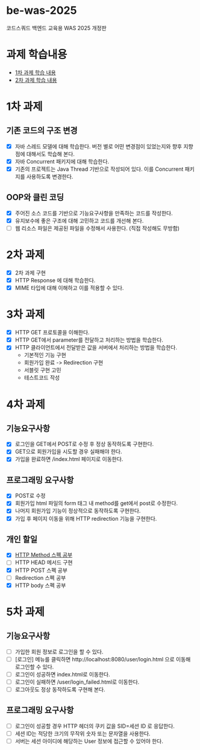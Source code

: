# be-was-2025
코드스쿼드 백엔드 교육용 WAS 2025 개정판

# 과제 학습내용
- [1차 과제 학습 내용](https://github.com/softeer5th/backend-page/wiki/%5BWeek1%5D-%EC%86%A1%EB%AF%BC%EA%B7%9C)
- [2차 과제 학습 내용]()

# 1차 과제

## 기존 코드의 구조 변경
* [x] 자바 스레드 모델에 대해 학습한다. 버전 별로 어떤 변경점이 있었는지와 향후 지향점에 대해서도 학습해 본다.
* [x] 자바 Concurrent 패키지에 대해 학습한다.
* [x] 기존의 프로젝트는 Java Thread 기반으로 작성되어 있다. 이를 Concurrent 패키지를 사용하도록 변경한다.

## OOP와 클린 코딩
* [x] 주어진 소스 코드를 기반으로 기능요구사항을 만족하는 코드를 작성한다.
* [x] 유지보수에 좋은 구조에 대해 고민하고 코드를 개선해 본다.
* [ ] 웹 리소스 파일은 제공된 파일을 수정해서 사용한다. (직접 작성해도 무방함)

# 2차 과제
* [x] 2차 과제 구현
* [x] HTTP Response 에 대해 학습한다. 
* [x] MIME 타입에 대해 이해하고 이를 적용할 수 있다.

# 3차 과제
* [x] HTTP GET 프로토콜을 이해한다. 
* [x] HTTP GET에서 parameter를 전달하고 처리하는 방법을 학습한다. 
* [x] HTTP 클라이언트에서 전달받은 값을 서버에서 처리하는 방법을 학습한다.
  * 기본적인 기능 구현 
  * 회원가입 완료 -> Redirection 구현 
  * 서블릿 구현 고민 
  * 테스트코드 작성

# 4차 과제
## 기능요구사항
* [x] 로그인을 GET에서 POST로 수정 후 정상 동작하도록 구현한다.
* [x] GET으로 회원가입을 시도할 경우 실패해야 한다.
* [x] 가입을 완료하면 /index.html 페이지로 이동한다.

## 프로그래밍 요구사항
* [x] POST로 수정
* [x] 회원가입 html 파일의 form 태그 내 method를 get에서 post로 수정한다.
* [x] 나머지 회원가입 기능이 정상적으로 동작하도록 구현한다.
* [x] 가입 후 페이지 이동을 위해 HTTP redirection 기능을 구현한다.

## 개인 할일
- [x] [HTTP Method 스펙 공부](https://gamxong.tistory.com/157)
- [ ] HTTP HEAD 메서드 구현
- [x] HTTP POST 스펙 공부
- [ ] Redirection 스펙 공부
- [x] HTTP body 스펙 공부

# 5차 과제
## 기능요구사항
- [ ] 가입한 회원 정보로 로그인을 할 수 있다.
- [ ] [로그인] 메뉴를 클릭하면 http://localhost:8080/user/login.html 으로 이동해 로그인할 수 있다.
- [ ] 로그인이 성공하면 index.html로 이동한다.
- [ ] 로그인이 실패하면 /user/login_failed.html로 이동한다.
- [ ] 로그아웃도 정상 동작하도록 구현해 본다.

## 프로그래밍 요구사항
- [ ] 로그인이 성공할 경우 HTTP 헤더의 쿠키 값을 SID=세션 ID 로 응답한다.
- [ ] 세션 ID는 적당한 크기의 무작위 숫자 또는 문자열을 사용한다.
- [ ] 서버는 세션 아이디에 해당하는 User 정보에 접근할 수 있어야 한다.